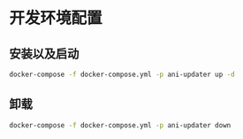 # 开发环境配置

## 安装以及启动

```bash
docker-compose -f docker-compose.yml -p ani-updater up -d
```
## 卸载
```bash
docker-compose -f docker-compose.yml -p ani-updater down
```

